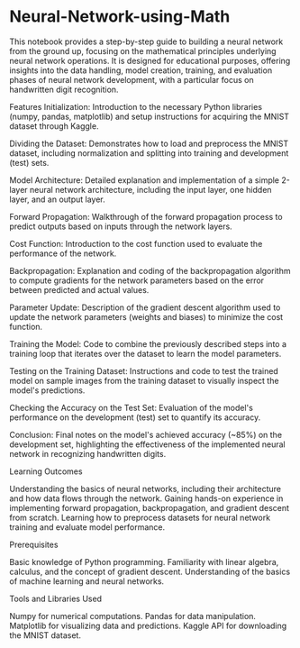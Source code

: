 # Neural-Network-using-Math

This notebook provides a step-by-step guide to building a neural network from the ground up, focusing on the mathematical principles underlying neural network operations. It is designed for educational purposes, offering insights into the data handling, model creation, training, and evaluation phases of neural network development, with a particular focus on handwritten digit recognition.

Features
Initialization: Introduction to the necessary Python libraries (numpy, pandas, matplotlib) and setup instructions for acquiring the MNIST dataset through Kaggle.

Dividing the Dataset: Demonstrates how to load and preprocess the MNIST dataset, including normalization and splitting into training and development (test) sets.

Model Architecture: Detailed explanation and implementation of a simple 2-layer neural network architecture, including the input layer, one hidden layer, and an output layer.

Forward Propagation: Walkthrough of the forward propagation process to predict outputs based on inputs through the network layers.

Cost Function: Introduction to the cost function used to evaluate the performance of the network.

Backpropagation: Explanation and coding of the backpropagation algorithm to compute gradients for the network parameters based on the error between predicted and actual values.

Parameter Update: Description of the gradient descent algorithm used to update the network parameters (weights and biases) to minimize the cost function.

Training the Model: Code to combine the previously described steps into a training loop that iterates over the dataset to learn the model parameters.

Testing on the Training Dataset: Instructions and code to test the trained model on sample images from the training dataset to visually inspect the model's predictions.

Checking the Accuracy on the Test Set: Evaluation of the model's performance on the development (test) set to quantify its accuracy.

Conclusion: Final notes on the model's achieved accuracy (~85%) on the development set, highlighting the effectiveness of the implemented neural network in recognizing handwritten digits.

Learning Outcomes

Understanding the basics of neural networks, including their architecture and how data flows through the network.
Gaining hands-on experience in implementing forward propagation, backpropagation, and gradient descent from scratch.
Learning how to preprocess datasets for neural network training and evaluate model performance.

Prerequisites

Basic knowledge of Python programming.
Familiarity with linear algebra, calculus, and the concept of gradient descent.
Understanding of the basics of machine learning and neural networks.

Tools and Libraries Used

Numpy for numerical computations.
Pandas for data manipulation.
Matplotlib for visualizing data and predictions.
Kaggle API for downloading the MNIST dataset.
